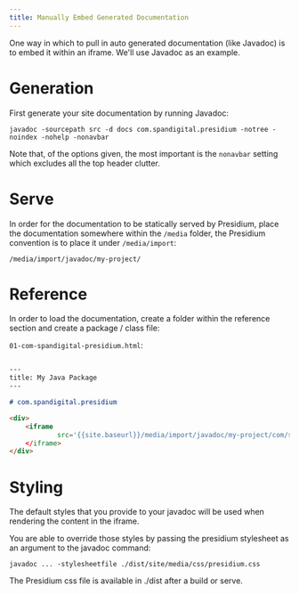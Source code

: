 ```yaml
---
title: Manually Embed Generated Documentation
---
```


One way in which to pull in auto generated documentation (like Javadoc) is to embed it within an iframe.  We'll use
Javadoc as an example.


# Generation

First generate your site documentation by running Javadoc:

`javadoc -sourcepath src -d docs com.spandigital.presidium -notree -noindex -nohelp -nonavbar`

Note that, of the options given, the most important is the `nonavbar` setting which excludes all the top header clutter.

# Serve

In order for the documentation to be statically served by Presidium, place the documentation
somewhere within the `/media` folder, the Presidium convention is to place it under `/media/import`:

`/media/import/javadoc/my-project/`

# Reference

In order to load the documentation, create a folder within the reference section and create a
package / class file:

`01-com-spandigital-presidium.html`:

```markdown

---
title: My Java Package
---

# com.spandigital.presidium

<div>
    <iframe
            src='{{site.baseurl}}/media/import/javadoc/my-project/com/spandigital/presidium/index.html'
    </iframe>
</div>
```

# Styling

The default styles that you provide to your javadoc will be used when rendering the content in the iframe.

You are able to override those styles by passing the presidium stylesheet as an argument to the javadoc command:

`javadoc ... -stylesheetfile ./dist/site/media/css/presidium.css`

The Presidium css file is available in ./dist after a build or serve.